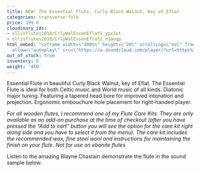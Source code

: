 ```yaml
---
title: NEW! The Essential Flute, Curly Black Walnut, Key of Eflat
categories: transverse-folk
price: 399.0
cloudinary_ids:
- ellisflutes2018/CrlyWalEssenEflat1_ypx3xt
- ellisflutes2018/CrlyWalEssenEflat2_n1auqp
html_embed: "<iframe width=\"100%\" height=\"20\" scrolling=\"no\" frameborder=\"no\"
  allow=\"autoplay\" src=\"https://w.soundcloud.com/player/?url=https%3A//api.soundcloud.com/tracks/486027804&color=%23ff5500&inverse=false&auto_play=false&show_user=true\"></iframe>\r\n"
out_of_stock: true
inventory: 0
weight: '450'
---
```


Essential Flute in beautiful Curly Black Walnut, key of Eflat.   The Essential Flute is ideal for both Celtic music and World music of all kinds. Diatonic major tuning. Featuring a tapered head bore for improved intonation and projection. Ergonomic embouchure hole placement for right-handed player.

*For all wooden flutes, I recommend one of my Flute Care Kits.  They are only available as an add-on purchase at the time of checkout (after you have pressed the “Add to cart” button you will see the option for the care kit right along side and you have to select it from the menu). The care kit includes the recommended wax, fine steel wool and instructions for maintaining the finish on your flute.  Not for use on ebonite flutes*

Listen to the amazing Blayne Chastain demonstrate the flute in the sound sample below.
